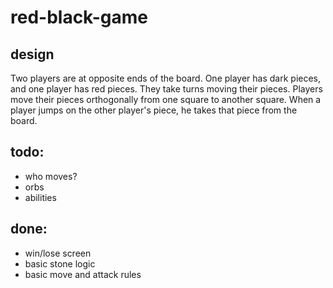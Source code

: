 # red-black-game

## design
Two players are at opposite ends of the board. One player has dark pieces, and one player has red pieces. They take turns moving their pieces. Players move their pieces orthogonally from one square to another square. When a player jumps on the other player's piece, he takes that piece from the board.

## todo:
- who moves?
- orbs
- abilities

## done:
- win/lose screen
- basic stone logic
- basic move and attack rules
